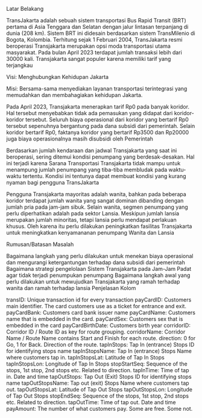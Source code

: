 Latar Belakang

TransJakarta adalah sebuah sistem transportasi Bus Rapid Transit (BRT) pertama di Asia Tenggara dan Selatan dengan jalur lintasan terpanjang di dunia (208 km). Sistem BRT ini didesain berdasarkan sistem TransMilenio di Bogota, Kolombia. Terhitung sejak 1 Februari 2004, TransJakarta resmi beroperasi Transjakarta merupakan opsi moda transportasi utama masyarakat. Pada bulan April 2023 terdapat jumlah transaksi lebih dari 30000 kali. Transjakarta sangat populer karena memiliki tarif yang terjangkau

Visi: Menghubungkan Kehidupan Jakarta

Misi: Bersama-sama menyediakan layanan transportasi terintegrasi yang memudahkan dan membahagiakan kehidupan Jakarta.

Pada April 2023, Transjakarta menerapkan tarif Rp0 pada banyak koridor. Hal tersebut menyebabkan tidak ada pemasukan yang didapat dari koridor-koridor tersebut. Seluruh biaya operasional dari koridor yang bertarif Rp0 tersebut sepenuhnya bergantung pada dana subsidi dari pemerintah. Selain koridor bertarif Rp0, faktanya koridor yang bertarif Rp3500 dan Rp20000 juga biaya operasionalnya masih disubsidi oleh Pemerintah

Berdasarkan jumlah kendaraan dan jadwal Transjakarta yang saat ini beroperasi, sering ditemui kondisi penumpang yang berdesak-desakan. Hal ini terjadi karena Sarana Transportasi Transjakarta tidak mampu untuk menampung jumlah penumpang yang tiba-tiba membludak pada waktu-waktu tertentu. Kondisi ini tentunya dapat membuat kondisi yang kurang nyaman bagi pengguna TransJakarta

Pengguna Transjakarta mayoritas adalah wanita, bahkan pada beberapa koridor terdapat jumlah wanita yang sangat dominan dibanding dengan jumlah pria pada jam-jam sibuk. Selain wanita, segmen penumpang yang perlu diperhatikan adalah pada sektor Lansia. Meskipun jumlah lansia merupakan jumlah minoritas, tetapi lansia perlu mendapat perlakuan khusus. Oleh karena itu perlu dilakukan peningkatkan fasilitas Transjakarta untuk meningkatkan kenyamananan penumpang Wanita dan Lansia

Rumusan/Batasan Masalah

Bagaimana langkah yang perlu dilakukan untuk menekan biaya operasional dan mengurangi ketergantungan terhadap dana subsidi dari pemerintah
Bagaimana strategi pengelolaan Sistem Transjakarta pada Jam-Jam Padat agar tidak terjadi penumpukan penumpang
Bagaimana langkah awal yang perlu dilakukan untuk mewujudkan Transjakarta yang ramah terhadap wanita dan ramah terhadap lansia
Penjelasan Kolom

transID: Unique transaction id for every transaction
payCardID: Customers main identifier. The card customers use as a ticket for entrance and exit.
payCardBank: Customers card bank issuer name
payCardName: Customers name that is embedded in the card.
payCardSex: Customers sex that is embedded in the card
payCardBirthDate: Customers birth year
corridorID: Corridor ID / Route ID as key for route grouping.
corridorName: Corridor Name / Route Name contains Start and Finish for each route.
direction: 0 for Go, 1 for Back. Direction of the route.
tapInStops: Tap In (entrance) Stops ID for identifying stops name
tapInStopsName: Tap In (entrance) Stops Name where customers tap in.
tapInStopsLat: Latitude of Tap In Stops
tapInStopsLon: Longitude of Tap In Stops
stopStartSeq: Sequence of the stops, 1st stop, 2nd stops etc. Related to direction.
tapInTime: Time of tap in. Date and time
tapOutStops: Tap Out (Exit) Stops ID for identifying stops name
tapOutStopsName: Tap out (exit) Stops Name where customers tap out.
tapOutStopsLat: Latitude of Tap Out Stops
tapOutStopsLon: Longitude of Tap Out Stops
stopEndSeq: Sequence of the stops, 1st stop, 2nd stops etc. Related to direction.
tapOutTime: Time of tap out. Date and time
payAmount: The number of what customers pay. Some are free. Some not.
